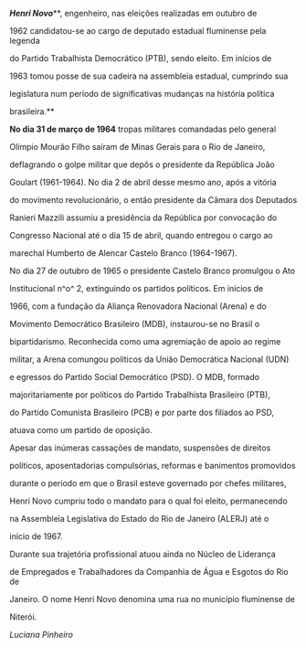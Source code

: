 

***Henri Novo*****, engenheiro, nas eleições realizadas em outubro de

1962 candidatou-se ao cargo de deputado estadual fluminense pela legenda

do Partido Trabalhista Democrático (PTB), sendo eleito. Em inícios de

1963 tomou posse de sua cadeira na assembleia estadual, cumprindo sua

legislatura num período de significativas mudanças na história política

brasileira.**



**No dia 31 de março de 1964** tropas militares comandadas pelo general

Olímpio Mourão Filho saíram de Minas Gerais para o Rio de Janeiro,

deflagrando o golpe militar que depôs o presidente da República João

Goulart (1961-1964). No dia 2 de abril desse mesmo ano, após a vitória

do movimento revolucionário, o então presidente da Câmara dos Deputados

Ranieri Mazzili assumiu a presidência da República por convocação do

Congresso Nacional até o dia 15 de abril, quando entregou o cargo ao

marechal Humberto de Alencar Castelo Branco (1964-1967).



No dia 27 de outubro de 1965 o presidente Castelo Branco promulgou o Ato

Institucional n^o^ 2, extinguindo os partidos políticos. Em inícios de

1966, com a fundação da Aliança Renovadora Nacional (Arena) e do

Movimento Democrático Brasileiro (MDB), instaurou-se no Brasil o

bipartidarismo. Reconhecida como uma agremiação de apoio ao regime

militar, a Arena comungou políticos da União Democrática Nacional (UDN)

e egressos do Partido Social Democrático (PSD). O MDB, formado

majoritariamente por políticos do Partido Trabalhista Brasileiro (PTB),

do Partido Comunista Brasileiro (PCB) e por parte dos filiados ao PSD,

atuava como um partido de oposição.



Apesar das inúmeras cassações de mandato, suspensões de direitos

políticos, aposentadorias compulsórias, reformas e banimentos promovidos

durante o período em que o Brasil esteve governado por chefes militares,

Henri Novo cumpriu todo o mandato para o qual foi eleito, permanecendo

na Assembleia Legislativa do Estado do Rio de Janeiro (ALERJ) até o

início de 1967.



Durante sua trajetória profissional atuou ainda no Núcleo de Liderança

de Empregados e Trabalhadores da Companhia de Água e Esgotos do Rio de

Janeiro. O nome Henri Novo denomina uma rua no município fluminense de

Niterói.



*Luciana Pinheiro*



